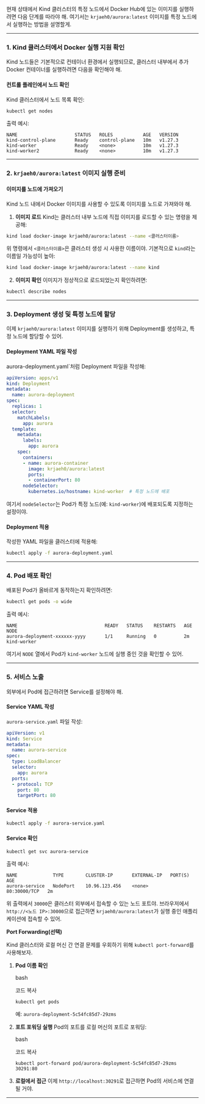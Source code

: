 현재 상태에서 Kind 클러스터의 특정 노드에서 Docker Hub에 있는 이미지를 실행하려면 다음 단계를 따라야 해. 여기서는 `krjaeh0/aurora:latest` 이미지를 특정 노드에서 실행하는 방법을 설명할게.

---

### 1. **Kind 클러스터에서 Docker 실행 지원 확인**

Kind 노드들은 기본적으로 컨테이너 환경에서 실행되므로, 클러스터 내부에서 추가 Docker 컨테이너를 실행하려면 다음을 확인해야 해.

#### 컨트롤 플레인에서 노드 확인

Kind 클러스터에서 노드 목록 확인:

```bash
kubectl get nodes
```

출력 예시:

```
NAME                     STATUS   ROLES           AGE   VERSION
kind-control-plane       Ready    control-plane   10m   v1.27.3
kind-worker              Ready    <none>          10m   v1.27.3
kind-worker2             Ready    <none>          10m   v1.27.3
```

---

### 2. **`krjaeh0/aurora:latest` 이미지 실행 준비**

#### 이미지를 노드에 가져오기

Kind 노드 내에서 Docker 이미지를 사용할 수 있도록 이미지를 노드로 가져와야 해.

1. **이미지 로드** Kind는 클러스터 내부 노드에 직접 이미지를 로드할 수 있는 명령을 제공해:

```bash
kind load docker-image krjaeh0/aurora:latest --name <클러스터이름>
```

위 명령에서 `<클러스터이름>`은 클러스터 생성 시 사용한 이름이야. 기본적으로 `kind`라는 이름일 가능성이 높아:

```bash
kind load docker-image krjaeh0/aurora:latest --name kind
```

2. **이미지 확인** 이미지가 정상적으로 로드되었는지 확인하려면:

```bash
kubectl describe nodes
```

---

### 3. **Deployment 생성 및 특정 노드에 할당**

이제 `krjaeh0/aurora:latest` 이미지를 실행하기 위해 Deployment를 생성하고, 특정 노드에 할당할 수 있어.

#### Deployment YAML 파일 작성

aurora-deployment.yaml`처럼 Deployment 파일을 작성해:

```yaml
apiVersion: apps/v1
kind: Deployment
metadata:
  name: aurora-deployment
spec:
  replicas: 1
  selector:
    matchLabels:
      app: aurora
  template:
    metadata:
      labels:
        app: aurora
    spec:
      containers:
      - name: aurora-container
        image: krjaeh0/aurora:latest
        ports:
        - containerPort: 80
      nodeSelector:
        kubernetes.io/hostname: kind-worker  # 특정 노드에 배포
```

여기서 `nodeSelector`는 Pod가 특정 노드(예: `kind-worker`)에 배포되도록 지정하는 설정이야.

#### Deployment 적용

작성한 YAML 파일을 클러스터에 적용해:

```bash
kubectl apply -f aurora-deployment.yaml
```

---

### 4. **Pod 배포 확인**

배포된 Pod가 올바르게 동작하는지 확인하려면:

```bash
kubectl get pods -o wide
```

출력 예시:

```
NAME                                READY   STATUS    RESTARTS   AGE   NODE
aurora-deployment-xxxxxx-yyyy       1/1     Running   0          2m    kind-worker
```

여기서 `NODE` 열에서 Pod가 `kind-worker` 노드에 실행 중인 것을 확인할 수 있어.

---

### 5. **서비스 노출**

외부에서 Pod에 접근하려면 Service를 설정해야 해.

#### Service YAML 작성

`aurora-service.yaml` 파일 작성:

```yaml
apiVersion: v1
kind: Service
metadata:
  name: aurora-service
spec:
  type: LoadBalancer
  selector:
    app: aurora
  ports:
  - protocol: TCP
    port: 80
    targetPort: 80
```

#### Service 적용

```bash
kubectl apply -f aurora-service.yaml
```

#### Service 확인

```bash
kubectl get svc aurora-service
```

출력 예시:

```
NAME             TYPE        CLUSTER-IP       EXTERNAL-IP   PORT(S)        AGE
aurora-service   NodePort    10.96.123.456    <none>        80:30000/TCP   2m
```

위 출력에서 `30000`은 클러스터 외부에서 접속할 수 있는 노드 포트야. 브라우저에서 `http://<노드 IP>:30000`으로 접근하면 `krjaeh0/aurora:latest`가 실행 중인 애플리케이션에 접속할 수 있어.

 **Port Forwarding(선택)**

Kind 클러스터와 로컬 머신 간 연결 문제를 우회하기 위해 `kubectl port-forward`를 사용해보자.

1. **Pod 이름 확인**
    
    bash
    
    코드 복사
    
    `kubectl get pods`
    
    예: `aurora-deployment-5c54fc85d7-29zms`
    
2. **포트 포워딩 실행** Pod의 포트를 로컬 머신의 포트로 포워딩:
    
    bash
    
    코드 복사
    
    `kubectl port-forward pod/aurora-deployment-5c54fc85d7-29zms 30291:80`
    
3. **로컬에서 접근** 이제 `http://localhost:30291`로 접근하면 Pod의 서비스에 연결될 거야.

---
